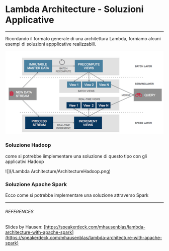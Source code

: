 # Lambda Architecture - Soluzioni Applicative

---

Ricordando il formato generale di una architettura Lambda, forniamo alcuni esempi di soluzioni appplicative realizzabili.

![](/assets/LambdaStructure2.png)

### Soluzione Hadoop

come si potrebbe iimplementare una soluzione di questo tipo con gli applicativi Hadoop

![](/Lambda Architecture/ArchitectureHadoop.png)

### 

### Soluzione Apache Spark

Ecco come si potrebbe implementare una soluzione attraverso Spark

---

###### REFERENCES

Slides by Hausen: [https://speakerdeck.com/mhausenblas/lambda-architecture-with-apache-spark](https://speakerdeck.com/mhausenblas/lambda-architecture-with-apache-spark)



